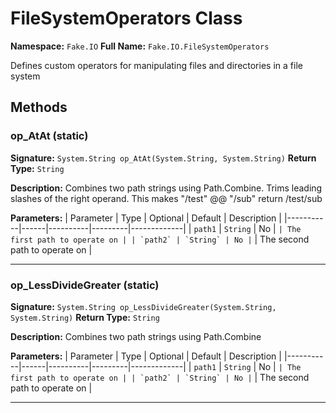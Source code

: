 # FileSystemOperators Class

**Namespace:** `Fake.IO`
**Full Name:** `Fake.IO.FileSystemOperators`

Defines custom operators for manipulating files and directories in a file system

## Methods

### op_AtAt (static)

**Signature:** `System.String op_AtAt(System.String, System.String)`
**Return Type:** `String`

**Description:** Combines two path strings using Path.Combine. Trims leading slashes of the right operand.
 This makes "/test" @@ "/sub" return /test/sub

**Parameters:**
| Parameter | Type | Optional | Default | Description |
|-----------|------|----------|---------|-------------|
| `path1` | `String` | No | `` | The first path to operate on |
| `path2` | `String` | No | `` | The second path to operate on |

---

### op_LessDivideGreater (static)

**Signature:** `System.String op_LessDivideGreater(System.String, System.String)`
**Return Type:** `String`

**Description:** Combines two path strings using Path.Combine

**Parameters:**
| Parameter | Type | Optional | Default | Description |
|-----------|------|----------|---------|-------------|
| `path1` | `String` | No | `` | The first path to operate on |
| `path2` | `String` | No | `` | The second path to operate on |

---